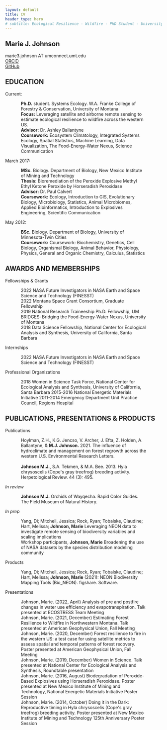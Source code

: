 ```yaml
---
layout: default
title: CV
header_type: hero
# subtitle: Ecological Resilience - Wildfire - PhD Student - University of Montana
---
```

## **Marie J. Johnson**  
marie3.johnson AT umconnect.umt.edu  
[ORCiD](https://orcid.org/0000-0002-7705-5670)  
[GitHub](https://github.com/mariejohnson)

**EDUCATION**
---------
Current: 
<p style="margin-left:10%; margin-right:10%;">
	<b>Ph.D.</b> student. Systems Ecology. W.A. Franke College of Forestry & Conservation, University of Montana <br>
	<b>Focus:</b> Leveraging satellite and airborne remote sensing to estimate ecological resilience to wildfire across the western US.<br>
	<b>Advisor:</b> Dr. Ashley Ballantyne<br>
	<b>Coursework:</b> Ecosystem Climatology, Integrated Systems Ecology, Spatial Statistics, Machine Learning, Data Visualization, The Food-Energy-Water Nexus, Science Communication
</p>

March 2017: 
<p style="margin-left:10%; margin-right:10%;">
	<b>MSc.</b> Biology. Department of Biology, New Mexico Institute of Mining and Technology<br>
	<b>Thesis:</b> Bioremediation of the Peroxide Explosive Methyl Ethyl Ketone Peroxide by Horseradish Peroxidase<br>
<b>Advisor:</b> Dr. Paul Calvert<br>
<b>Coursework:</b> Ecology, Introduction to GIS, Evolutionary Biology, Microbiology, Statistics, Animal Microbiomes, Applied Bioinformatics, Introduction to Explosives Engineering, Scientific Communication </p>

May 2012: 
<p style="margin-left:10%; margin-right:10%;">
	<b>BSc.</b> Biology. Department of Biology, University of Minnesota-Twin Cities<br>
<b>Coursework:</b> Coursework: Biochemistry, Genetics, Cell Biology, Organismal Biology, Animal Behavior, Physiology, Physics, General and Organic Chemistry, Calculus, Statistics </p>


**AWARDS AND MEMBERSHIPS**
---------
Fellowships & Grants
<p style="margin-left:10%; margin-right:10%;">
2022    NASA Future Investigators in NASA Earth and Space Science and Technology (FINESST)<br>
2022    Montana Space Grant Consortium, Graduate Fellowship <br>
2019    National Research Traineeship Ph.D. Fellowship, UM BRIDGES: Bridging the Food-Energy-Water Nexus, University of Montana<br>
2018    Data Science Fellowship, National Center for Ecological Analysis and Synthesis, University of California, Santa Barbara<br>
</p>

Internships
<p style="margin-left:10%; margin-right:10%;">
2022    NASA Future Investigators in NASA Earth and Space Science and Technology (FINESST) <br>

Professional Organizations
<p style="margin-left:10%; margin-right:10%;">
	2018		Women in Science Task Force, National Center for Ecological Analysis and Synthesis, University of California, Santa Barbara
	2015-2016	National Energetic Materials Initiative
	2011-2014	Emergency Department Unit Practice Council, Regions Hospital <br>
	</p>

**PUBLICATIONS, PRESENTATIONS & PRODUCTS**
---------
Publications
<p style="margin-left:10%; margin-right:10%;">
	Hoylman, Z.H., K.G. Jencso, V. Archer, J. Efta, Z. Holden, A. Ballantyne, & <b>M.J. Johnson.</b> 2021. The influence of hydroclimate and management on forest regrowth across the western U.S. Environmental Research Letters.<br><br>
	<b>Johnson M.J.</b>, S.A. Tekmen, & M.A. Bee. 2013. Hyla chrysoscelis (Cope's gray treefrog) breeding activity. Herpetological Review. 44 (3): 495.
	</p>
<i>In review</i>
<p style="margin-left:10%; margin-right:10%;">
	<b>Johnson M.J.</b> Orchids of Wayqecha. Rapid Color Guides. The Field Museum of Natural History.
	</p>
<i>In prep</i>
<p style="margin-left:10%; margin-right:10%;">
	Yang, Di; Mitchell, Jessica; Rock, Ryan; Tobalske, Claudine; Hart, Melissa; <b>Johnson, Marie</b> Leveraging NEON data to investigate remote sensing of biodiversity variables and scaling implications<br>
	Workshop participants, <b>Johnson, Marie</b> Broadening the use of NASA datasets by the species distribution modeling community
	</p>
Products
<p style="margin-left:10%; margin-right:10%;">
	Yang, Di; Mitchell, Jessica; Rock, Ryan; Tobalske, Claudine; Hart, Melissa; <b>Johnson, Marie</b> (2021): NEON Biodiversity Mapping Tools (Bio_NEON). figshare. Software.
	</p>
Presentations
<p style="margin-left:10%; margin-right:10%;">
Johnson, Marie. (2022, April) Analysis of pre and postfire changes in water use efficiency and evapotranspiration. Talk presented at ECOSTRESS Team Meeting<br>
Johnson, Marie. (2021, December) Estimating Forest Resilience to Wildfire in Northwestern Montana. Talk presented at American Geophysical Union, Fall Meeting<br>
Johnson, Marie. (2020, December) Forest resilience to fire in the western US: a test case for using satellite metrics to assess spatial and temporal patterns of forest recovery. Poster presented at American Geophysical Union, Fall Meeting<br>
Johnson, Marie. (2019, December) Women in Science. Talk presented at National Center for Ecological Analysis and Synthesis, Roundtable presentation<br>
Johnson, Marie. (2016, August) Biodegradation of Peroxide-Based Explosives using Horseradish Peroxidase. Poster presented at New Mexico Institute of Mining and Technology, National Energetic Materials Initiative Poster Session<br>
Johnson, Marie. (2014, October) Doing it in the Dark: Reproductive timing in Hyla chrysoscelis (Cope's gray treefrog) breeding activity. Poster presented at New Mexico Institute of Mining and Technology 125th Anniversary Poster Session
	</p>
